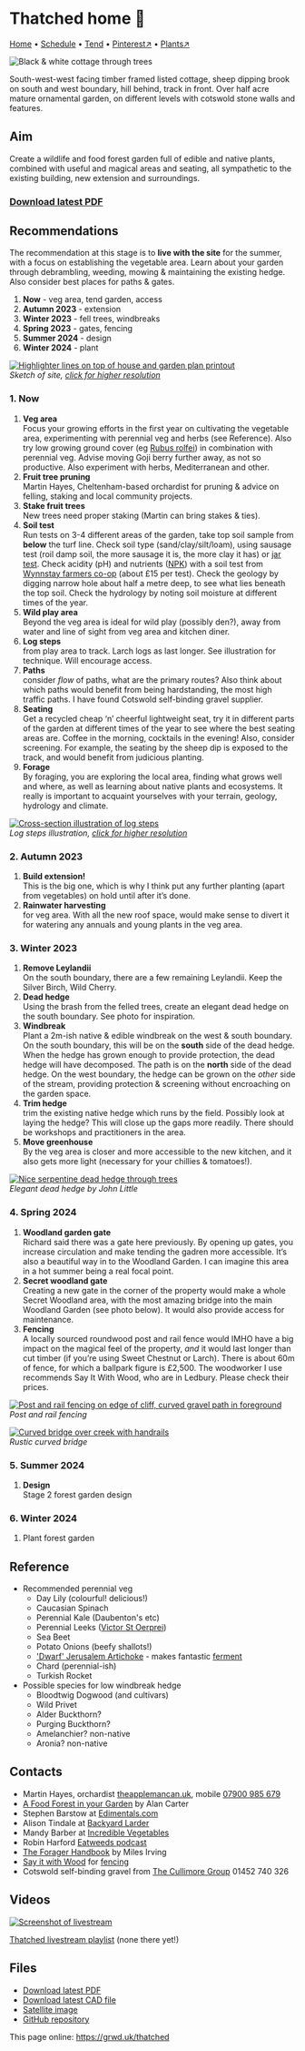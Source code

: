 # Thatched home 🏡

[Home](https://grwd.uk/thatched/) • [Schedule](https://grwd.uk/thatched/schedule) • [Tend](https://grwd.uk/thatched/tend) • [Pinterest↗](https://pinterest.co.uk/NatureWorksGarden/thatched) • [Plants↗](https://bit.ly/thatched-plants)

![Black & white cottage through trees](https://res.cloudinary.com/growdigital/image/upload/w_320/v1676366654/thatched/house-230213.jpg)

South-west-west facing timber framed listed cottage, sheep dipping brook on south and west boundary, hill behind, track in front. Over half acre mature ornamental garden, on different levels with cotswold stone walls and features. 

## Aim

Create a wildlife and food forest garden full of edible and native plants, combined with useful and magical areas and seating, all sympathetic to the existing building, new extension and surroundings.

### [Download latest PDF](https://github.com/growdigital/thatched/raw/main/thatched.pdf)

## Recommendations

The recommendation at this stage is to **live with the site** for the summer, with a focus on establishing the vegetable area. Learn about your garden through debrambling, weeding, mowing & maintaining the existing hedge. Also consider best places for paths & gates.

1. **Now** - veg area, tend garden, access
2. **Autumn 2023** - extension
3. **Winter 2023** - fell trees, windbreaks
4. **Spring 2023** - gates, fencing 
5. **Summer 2024** - design
6. **Winter 2024** - plant

[![Highlighter lines on top of house and garden plan printout](https://res.cloudinary.com/growdigital/image/upload/w_420/v1676571538/thatched/highlighter.jpg)](https://res.cloudinary.com/growdigital/image/upload/v1676571538/thatched/highlighter.jpg)  
_Sketch of site, [click for higher resolution]()_

### 1. Now

1. **Veg area**<br>Focus your growing efforts in the first year on cultivating the vegetable area, experimenting with perennial veg and herbs (see Reference). Also try low growing ground cover (eg [Rubus rolfei](https://pfaf.org/user/plant.aspx?latinname=Rubus+rolfei)) in combination with perennial veg. Advise moving Goji berry further away, as not so productive. Also experiment with herbs, Mediterranean and other.
2. **Fruit tree pruning**<br>Martin Hayes, Cheltenham-based orchardist for pruning & advice on felling, staking and local community projects.
3. **Stake fruit trees**<br>New trees need proper staking (Martin can bring stakes & ties).
4. **Soil test**<br>Run tests on 3-4 different areas of the garden, take top soil sample from **below** the turf line. Check soil type (sand/clay/silt/loam), using sausage test (roil damp soil, the more sausage it is, the more clay it has) or [jar test](https://hgic.clemson.edu/factsheet/soil-texture-analysis-the-jar-test/). Check acidity (pH) and nutrients ([NPK](https://en.wikipedia.org/wiki/Labeling_of_fertilizer#The_NPK_analysis_label)) with a soil test from [Wynnstay farmers co-op](https://www.wynnstay.co.uk/wynnstaystores/wynnstay-tetbury/)  (about £15 per test). Check the geology by digging narrow hole about half a metre deep, to see what lies beneath the top soil. Check the hydrology by noting soil moisture at different times of the year.
5. **Wild play area**<br>Beyond the veg area is ideal for wild play (possibly den?), away from water and line of sight from veg area and kitchen diner.
6. **Log steps**<br>from play area to track. Larch logs as last longer. See illustration for technique. Will encourage access.
7. **Paths**<br>consider _flow_ of paths, what are the primary routes? Also think about which paths would benefit from being hardstanding, the most high traffic paths. I have found Cotswold self-binding gravel supplier.
8. **Seating**<br>Get a recycled cheap ‘n’ cheerful lightweight seat, try it in different parts of the garden at different times of the year to see where the best seating areas are. Coffee in the morning, cocktails in the evening! Also, consider screening. For example, the seating by the sheep dip is exposed to the track, and would benefit from judicious planting.
9. **Forage**<br>By foraging, you are exploring the local area, finding what grows well and where, as well as learning about native plants and ecosystems. It really is important to acquaint yourselves with your terrain, geology, hydrology and climate.

[![Cross-section illustration of log steps](https://res.cloudinary.com/growdigital/image/upload/w_420/v1653037103/clifftop/log-steps.jpg)](https://res.cloudinary.com/growdigital/image/upload/v1653037103/clifftop/log-steps.jpg)  
_Log steps illustration, [click for higher resolution](https://res.cloudinary.com/growdigital/image/upload/v1653037103/clifftop/log-steps.jpg)_

### 2. Autumn 2023

1. **Build extension!**<br>This is the big one, which is why I think put any further planting (apart from vegetables) on hold until after it’s done.
2. **Rainwater harvesting**<br>for veg area. With all the new roof space, would make sense to divert it for watering any annuals and young plants in the veg area.

### 3. Winter 2023

1. **Remove Leylandii**<br>On the south boundary, there are a few remaining Leylandii. Keep the Silver Birch, Wild Cherry. 
2. **Dead hedge**<br>Using the brash from the felled trees, create an elegant dead hedge on the south boundary. See photo for inspiration. 
2. **Windbreak**<br>Plant a 2m-ish native & edible windbreak on the west & south boundary. On the south boundary, this will be on the **south** side of the dead hedge. When the hedge has grown enough to provide protection, the dead hedge will have decomposed. The path is on the **north** side of the dead hedge. On the west boundary, the hedge can be grown on the _other_ side of the stream, providing protection & screening without encroaching on the garden space. 
3. **Trim hedge**<br>trim the existing native hedge which runs by the field. Possibly look at laying the hedge? This will close up the gaps more readily. There should be workshops and practitioners in the area.
4. **Move greenhouse**<br>By the veg area is closer and more accessible to the new kitchen, and it also gets more light (necessary for your chillies & tomatoes!).

[![Nice serpentine dead hedge through trees](https://res.cloudinary.com/growdigital/image/upload/w_320/v1588061045/john-little-dead-hedge.jpg)](https://res.cloudinary.com/growdigital/image/upload/v1588061045/john-little-dead-hedge.jpg)  
_Elegant dead hedge by John Little_ 

### 4. Spring 2024

1. **Woodland garden gate**<br>Richard said there was a gate here previously. By opening up gates, you increase circulation and make tending the gadren more accessible. It’s also a beautiful way in to the Woodland Garden. I can imagine this area in a hot summer being a real focal point.
2. **Secret woodland gate**<br> Creating a new gate in the corner of the property would make a whole Secret Woodland area, with the most amazing  bridge into the main Woodland Garden (see photo below). It would also provide access for maintenance.
3. **Fencing**<br>A locally sourced roundwood post and rail fence would IMHO have a big impact on the magical feel of the property, _and_ it would last longer than cut timber (if you’re using Sweet Chestnut or Larch). There is about 60m of fence, for which a ballpark figure is £2,500. The woodworker I use recommends Say It With Wood, who are in Ledbury. Please check their prices.

[![Post and rail fencing on edge of cliff, curved gravel path in foreground](https://res.cloudinary.com/growdigital/image/upload/w_320/v1676582092/clifftop/post-rail-fencing-crop-220419.jpg)](https://res.cloudinary.com/growdigital/image/upload/v1676582092/clifftop/post-rail-fencing-crop-220419.jpg)  
_Post and rail fencing_

[![Curved bridge over creek with handrails](https://res.cloudinary.com/growdigital/image/upload/w_320/v1676636205/thatched/rustic-curved-bridge.jpg)](https://res.cloudinary.com/growdigital/image/upload/v1676636205/thatched/rustic-curved-bridge.jpg)  
_Rustic curved bridge_

### 5. Summer 2024

1. **Design**<br>Stage 2 forest garden design

### 6. Winter 2024

1. Plant forest garden

## Reference

* Recommended perennial veg 
    * Day Lily (colourful! delicious!)
    * Caucasian Spinach
    * Perennial Kale (Daubenton's etc)
    * Perennial Leeks ([Victor St Oerprei](https://backyardlarder.co.uk/shop/perennial-leek-st-victor-x-oerprei/))
    * Sea Beet
    * Potato Onions (beefy shallots!)
    * ['Dwarf' Jerusalem Artichoke](https://backyardlarder.co.uk/shop/jerusalem-artichoke-dwarf-plant/) - makes fantastic [ferment](https://simp.ly/p/n7mJCY) 
    * Chard (perennial-ish)
    * Turkish Rocket
* Possible species for low windbreak hedge
    * Bloodtwig Dogwood (and cultivars)
    * Wild Privet
    * Alder Buckthorn?
    * Purging Buckthorn?
    * Amelanchier? non-native
    * Aronia? non-native

## Contacts

* Martin Hayes, orchardist [theapplemancan.uk](), mobile [07900 985 679](tel:+447900985679)
* [A Food Forest in your Garden](https://www.foodforest.garden/product/book/) by Alan Carter
* Stephen Barstow at [Edimentals.com](http://www.edimentals.com/blog/)
* Alison Tindale at [Backyard Larder](https://backyardlarder.co.uk/)
* Mandy Barber at [Incredible Vegetables](https://www.incrediblevegetables.co.uk/)
* Robin Harford [Eatweeds podcast](https://www.eatweeds.co.uk/podcast)
* [The Forager Handbook](https://www.milesirving.com/author) by Miles Irving
* [Say it with Wood](https://www.facebook.com/sayitwithwoodchestnut/) for [fencing](https://www.sayitwithwood.co.uk/cleft-chestnut-products/cleft-mortised-post-rail/)
* Cotswold self-binding gravel from [The Cullimore Group](https://www.cullimoregroup.co.uk/) 01452 740 326

## Videos

[![Screenshot of livestream](https://res.cloudinary.com/growdigital/image/upload/w_320/v1676640758/thatched/thatched-playlist.jpg)](https://bit.ly/thatched-playlist)

[Thatched livestream playlist](https://bit.ly/thatched-playlist) (none there yet!)

## Files

* [Download latest PDF](https://github.com/growdigital/thatched/raw/main/thatched.pdf)
* [Download latest CAD file](https://downgit.github.io/#/home?url=https://github.com/growdigital/thatched/blob/main/thatched.dxf)
* [Satellite image](https://github.com/growdigital/thatched/raw/main/satellite.jpg)
* [GitHub repository](https://github.com/growdigital/thatched)

This page online: <https://grwd.uk/thatched>
